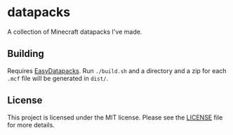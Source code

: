 # datapacks

A collection of Minecraft datapacks I've made.

## Building

Requires [EasyDatapacks](https://github.com/emorgan00/EasyDatapacks). Run
`./build.sh` and a directory and a zip for each `.mcf` file will be generated in
`dist/`.

## License

This project is licensed under the MIT license. Please see the
[LICENSE](LICENSE) file for more details.
